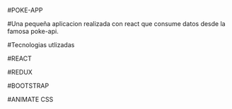 #POKE-APP

#Una pequeña aplicacion realizada con react que consume datos desde la famosa poke-api.

#Tecnologias utlizadas

#REACT

#REDUX

#BOOTSTRAP

#ANIMATE CSS
